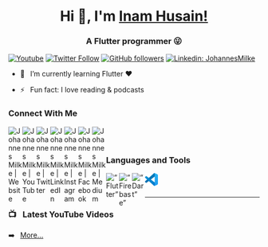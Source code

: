 <h1 align="center"> Hi 👋, I'm <a href="https://husain.ml/">Inam Husain!</a></h1>
<h3 align="center">A Flutter programmer 😜</h3>

[![Youtube](https://husain.ml/)][youtube]
[![Twitter Follow](https://husain.ml/)][twitter]
[![GitHub followers](https://husain.ml/)][github]
[![Linkedin: JohannesMilke](https://husain.ml/)][linkedin]

<!-- - 🔭 &ensp;I’m currently working on [**Youtube**][youtube]! -->
- 🌱 &ensp;I’m currently learning Flutter ❤️
<!-- - 👯 &ensp;I’m looking to collaborate with other content creators -->
<!-- - 🗿 &ensp;I am one of the early adopters of Flutter, it has been more than 4 years -->
- ⚡ &ensp;Fun fact: I love reading & podcasts
<!-- - 📫 &ensp;How to reach me: [**Instagram**][twitter] or [**Email**][email] -->

### Connect With Me

[<img align="left" alt="Johannes Milke | Website" width="28px" src="https://husain.ml/" />][website]
[<img align="left" alt="Johannes Milke | YouTube" width="28px" src="https://husain.ml/" />][youtube]
[<img align="left" alt="Johannes Milke | Twitter" width="28px" src="https://husain.ml/" />][twitter]
[<img align="left" alt="Johannes Milke | LinkedIn" width="28px" src="https://husain.ml/" />][linkedin]

[<img align="left" alt="Johannes Milke | Instagram" width="28px" src="https://firebasestorage.googleapis.com/v0/b/web-johannesmilke.appspot.com/o/other%2Fsocial%2Finstagram.png?alt=media" />][instagram]
[<img align="left" alt="Johannes Milke | Facebook" width="28px" src="https://firebasestorage.googleapis.com/v0/b/web-johannesmilke.appspot.com/o/other%2Fsocial%2Ffacebook.png?alt=media" />][facebook]
[<img align="left" alt="Johannes Milke | Medium" width="28px" src="https://firebasestorage.googleapis.com/v0/b/web-johannesmilke.appspot.com/o/other%2Fsocial%2Fmedium.png?alt=media" />][medium]


<br />
<br />

### Languages and Tools
[<img align="left" alt=“Flutter” width="26px" src="https://www.vectorlogo.zone/logos/flutterio/flutterio-icon.svg" />][youtube]
[<img align="left" alt=“Firebase” width="26px" src="https://www.vectorlogo.zone/logos/firebase/firebase-icon.svg" />][youtube]
[<img align="left" alt=“Dart” width="26px" src="https://www.vectorlogo.zone/logos/dartlang/dartlang-icon.svg" />][youtube]
[<img align="left" alt=“Github” width="26px" src="https://raw.githubusercontent.com/github/explore/80688e429a7d4ef2fca1e82350fe8e3517d3494d/topics/visual-studio-code/visual-studio-code.png" />][youtube]



<br />
<br />

---

### 📺 &ensp;Latest YouTube Videos

➡️ &ensp;[More...](https://husain.ml/)



[website]: https://husain.ml/
[twitter]: https://twitter.com/intent/follow?original_referer=https%3A%2F%2Fgithub.com%2FJohannesMilke&screen_name=JohannesMilke
[youtube]: https://www.youtube.com/channel/UC0FD2apauvegCcsvqIBceLA?sub_confirmation=1
[linkedin]: https://linkedin.com/in/JohannesMilke
[github]: https://github.com/JohannesMilke
[instagram]: https://www.instagram.com/johannesmilke
[facebook]: https://www.facebook.com/real.JohannesMilke
[medium]: https://medium.com/@JohannesMilke
[email]: mailto:hello@johannesmilke.com
